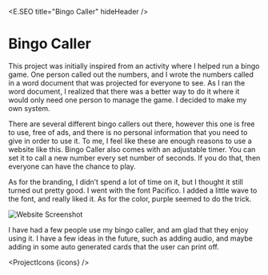 <script>
  import * as E from "$components/Elemental";
  import ProjectIcons from "$components/ProjectIcons.svelte"
  import ProjectBtnLink from "$components/ProjectBtnLink.svelte"
  let icons = [
    "jQuery",
    "Sass",
    "GitHub"
  ]
</script>

<E.SEO title="Bingo Caller" hideHeader />

# Bingo Caller

This project was initially inspired from an activity where I helped run a bingo game. One person called out the numbers, and I wrote the numbers called in a word document that was projected for everyone to see. As I ran the word document, I realized that there was a better way to do it where it would only need one person to manage the game. I decided to make my own system.

There are several different bingo callers out there, however this one is free to use, free of ads, and there is no personal information that you need to give in order to use it. To me, I feel like these are enough reasons to use a website like this. Bingo Caller also comes with an adjustable timer. You can set it to call a new number every set number of seconds. If you do that, then everyone can have the chance to play.

As for the branding, I didn’t spend a lot of time on it, but I thought it still turned out pretty good. I went with the font Pacifico. I added a little wave to the font, and really liked it. As for the color, purple seemed to do the trick.

<img src="/images/optimized/projects/bingo-caller/lg_bingo-screenshot.png" alt="Website Screenshot" />

<ProjectBtnLink href="https://bingo.nathanblaylock.com" />

I have had a few people use my bingo caller, and am glad that they enjoy using it. I have a few ideas in the future, such as adding audio, and maybe adding in some auto generated cards that the user can print off.

<ProjectIcons {icons} />